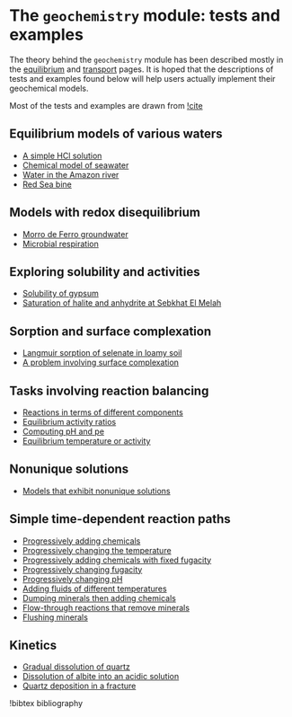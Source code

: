 # The `geochemistry` module: tests and examples

The theory behind the `geochemistry` module has been described mostly in the [equilibrium](equilibrium.md) and [transport](transport.md) pages.  It is hoped that the descriptions of tests and examples found below will help users actually implement their geochemical models.

Most of the tests and examples are drawn from [!cite](bethke_2007)

## Equilibrium models of various waters

- [A simple HCl solution](HCl.md)
- [Chemical model of seawater](seawater.md)
- [Water in the Amazon river](amazon.md)
- [Red Sea bine](red_sea.md)

## Models with redox disequilibrium

- [Morro de Ferro groundwater](morro.md)
- [Microbial respiration](microbial_redox.md)

## Exploring solubility and activities

- [Solubility of gypsum](gypsum.md)
- [Saturation of halite and anhydrite at Sebkhat El Melah](sebkhat.md)

## Sorption and surface complexation

- [Langmuir sorption of selenate in loamy soil](selenate.md)
- [A problem involving surface complexation](surface_complexation.md)

## Tasks involving reaction balancing

- [Reactions in terms of different components](reaction_balancing.md)
- [Equilibrium activity ratios](activity_ratios.md)
- [Computing pH and pe](pH_pe.md)
- [Equilibrium temperature or activity](eqm_temp_a.md)

## Nonunique solutions

- [Models that exhibit nonunique solutions](non_unique.md)

## Simple time-dependent reaction paths

- [Progressively adding chemicals](adding_feldspar.md)
- [Progressively changing the temperature](cooling_feldspar.md)
- [Progressively adding chemicals with fixed fugacity](adding_pyrite.md)
- [Progressively changing fugacity](changing_fugacity_with_calcite.md)
- [Progressively changing pH](changing_pH_iron.md)
- [Adding fluids of different temperatures](pickup.md)
- [Dumping minerals then adding chemicals](calcite_buffer.md)
- [Flow-through reactions that remove minerals](flow_through.md)
- [Flushing minerals](flush.md)

## Kinetics

- [Gradual dissolution of quartz](kinetic_quartz.md)
- [Dissolution of albite into an acidic solution](kinetic_albite.md)
- [Quartz deposition in a fracture](kinetic_quartz_arrhenius.md)


!bibtex bibliography